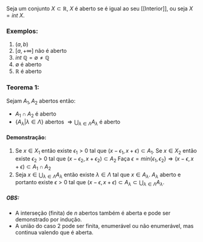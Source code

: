 Seja um conjunto $X \subset \mathbb{R}$, $X$ é aberto se é igual ao seu [[Interior]], ou seja $X = int \ X$.
### Exemplos:
1. $(a,b)$ 
2. $[a,+\infty]$ não é aberto
3. $int \ \mathbb{Q} = \emptyset \neq \mathbb{Q}$ 
4. $\emptyset$ é aberto
5. $\mathbb{R}$ é aberto

### Teorema 1:
Sejam $A_1, A_2$ abertos então:

- $A_1 \cap A_2$ é aberto
- $\{A_\lambda| \lambda \in \Lambda\}$ abertos $\Rightarrow \bigcup_{\lambda \in \Lambda}{A_\lambda}$ é aberto
#### Demonstração:
1. Se $x \in X_1$ então existe $\epsilon_1>0$ tal que $(x-\epsilon_1, x+\epsilon) \subset A_1$. 
	Se $x\in X_2$ então existe $\epsilon_2>0$ tal que $(x-\epsilon_2,x+\epsilon_2)\subset A_2$
	Faça $\epsilon = min \{\epsilon_1,\epsilon_2\} \Rightarrow (x-\epsilon, x+\epsilon) \subset A_1 \cap A_2$ 
2. Seja $x \in \bigcup_{\lambda \in \Lambda}{A_\lambda}$ então existe $\lambda \in \Lambda$ tal que $x \in A_\lambda$. $A_\lambda$ aberto e portanto existe $\epsilon>0$ tal que $(x-\epsilon, x+\epsilon) \subset A_\lambda \subset \bigcup_{\lambda \in \Lambda}{A_\lambda}$. 

##### OBS:
- A interseção (finita) de $n$ abertos também é aberta e pode ser demonstrado por indução.
- A união do caso 2 pode ser finita, enumerável ou não enumerável, mas continua valendo que é aberta.
